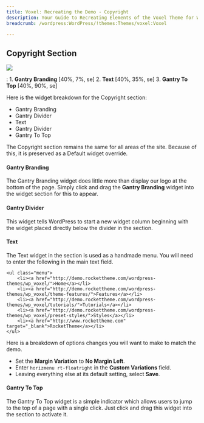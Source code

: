 ```yaml
---
title: Voxel: Recreating the Demo - Copyright
description: Your Guide to Recreating Elements of the Voxel Theme for WordPress
breadcrumb: /wordpress:WordPress/!themes:Themes/voxel:Voxel

---
```


Copyright Section
-----

![][demo2]

:	1. **Gantry Branding** [40%, 7%, se]
	2. **Text** [40%, 35%, se]
	3. **Gantry To Top** [40%, 90%, se]

Here is the widget breakdown for the Copyright section:

* Gantry Branding
* Gantry Divider
* Text
* Gantry Divider
* Gantry To Top

The Copyright section remains the same for all areas of the site. Because of this, it is preserved as a Default widget override.

#### Gantry Branding

The Gantry Branding widget does little more than display our logo at the bottom of the page. Simply click and drag the **Gantry Branding** widget into the widget section for this to appear.

#### Gantry Divider

This widget tells WordPress to start a new widget column beginning with the widget placed directly below the divider in the section.

#### Text

The Text widget in the section is used as a handmade menu. You will need to enter the following in the main text field.

~~~
<ul class="menu">
	<li><a href="http://demo.rockettheme.com/wordpress-themes/wp_voxel/">Home</a></li>
	<li><a href="http://demo.rockettheme.com/wordpress-themes/wp_voxel/theme-features/">Features</a></li>
	<li><a href="http://demo.rockettheme.com/wordpress-themes/wp_voxel/tutorials/">Tutorials</a></li>
	<li><a href="http://demo.rockettheme.com/wordpress-themes/wp_voxel/preset-styles/">Styles</a></li>
	<li><a href="http://www.rockettheme.com" target="_blank">RocketTheme</a></li>
</ul>
~~~

Here is a breakdown of options changes you will want to make to match the demo.

* Set the **Margin Variation** to **No Margin Left**.
* Enter `horizmenu rt-floatright` in the **Custom Variations** field.
* Leaving everything else at its default setting, select **Save**.

#### Gantry To Top

The Gantry To Top widget is a simple indicator which allows users to jump to the top of a page with a single click. Just click and drag this widget into the section to activate it.

[demo2]: assets/demo_13.jpeg
